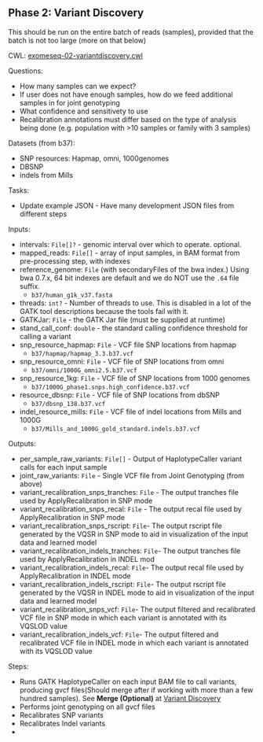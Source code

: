 ## Phase 2: Variant Discovery

This should be run on the entire batch of reads (samples), provided that the batch is not too large (more on that below)

CWL: [exomeseq-02-variantdiscovery.cwl](exomeseq-02-variantdiscovery.cwl)

Questions:

- How many samples can we expect?
- If user does not have enough samples, how do we feed additional samples in for joint genotyping
- What confidence and sensitivety to use
- Recalibration annotations must differ based on the type of analysis being done (e.g. population with >10 samples or family with 3 samples)

Datasets (from b37):

- SNP resources: Hapmap, omni, 1000genomes
- DBSNP
- indels from Mills

Tasks:

- Update example JSON - Have many development JSON files from different steps

Inputs:

- intervals: `File[]?` - genomic interval over which to operate. optional.
- mapped_reads: `File[]` - array of input samples, in BAM format from pre-processing step, with indexes
- reference\_genome: `File` (with secondaryFiles of the bwa index.) Using bwa 0.7.x, 64 bit indexes are default and we do NOT use the `.64` file suffix.
  - `b37/human_g1k_v37.fasta`
- threads: `int?` - Number of threads to use. This is disabled in a lot of the GATK tool descriptions because the tools fail with it.
- GATKJar: `File` - the GATK Jar file (must be supplied at runtime)
- stand\_call\_conf: `double` - the standard calling confidence threshold for calling a variant
- snp\_resource\_hapmap: `File` - VCF file SNP locations from hapmap
  - `b37/hapmap/hapmap_3.3.b37.vcf`
- snp\_resource\_omni: `File` - VCF file of SNP locations from omni
  - `b37/omni/1000G_omni2.5.b37.vcf`
- snp\_resource\_1kg: `File` - VCF file of SNP locations from 1000 genomes
  - `b37/1000G_phase1.snps.high_confidence.b37.vcf`
- resource\_dbsnp: `File` - VCF file of SNP locations from dbSNP
  - `b37/dbsnp_138.b37.vcf`
- indel\_resource\_mills: `File` - VCF file of indel locations from Mills and 1000G
  - `b37/Mills_and_1000G_gold_standard.indels.b37.vcf`

Outputs:

- per\_sample\_raw\_variants: `File[]` - Output of HaplotypeCaller variant calls for each input sample
- joint\_raw\_variants: `File` - Single VCF file from Joint Genotyping (from above)
- variant\_recalibration\_snps\_tranches: `File` - The output tranches file used by ApplyRecalibration in SNP mode
- variant\_recalibration\_snps\_recal: `File` - The output recal file used by ApplyRecalibration in SNP mode
- variant\_recalibration\_snps\_rscript: `File`- The output rscript file generated by the VQSR in SNP mode to aid in visualization of the input data and learned model
- variant\_recalibration\_indels\_tranches: `File`- The output tranches file used by ApplyRecalibration in INDEL mod
- variant\_recalibration\_indels\_recal: `File`- The output recal file used by ApplyRecalibration in INDEL mode
- variant\_recalibration\_indels\_rscript: `File`- The output rscript file generated by the VQSR in INDEL mode to aid in visualization of the input data and learned model
- variant\_recalibration\_snps\_vcf: `File`- The output filtered and recalibrated VCF file in SNP mode in which each variant is annotated with its VQSLOD value
- variant\_recalibration\_indels\_vcf: `File`- The output filtered and recalibrated VCF file in INDEL mode in which each variant is annotated with its VQSLOD value

Steps:

- Runs GATK HaplotypeCaller on each input BAM file to call variants, producing gvcf files(Should merge after if working with more than a few hundred samples). See **Merge (Optional)** at [Variant Discovery](https://software.broadinstitute.org/gatk/best-practices/bp_3step.php?case=GermShortWGS&p=2)
- Performs joint genotyping on all gvcf files
- Recalibrates SNP variants
- Recalibrates Indel variants
-
